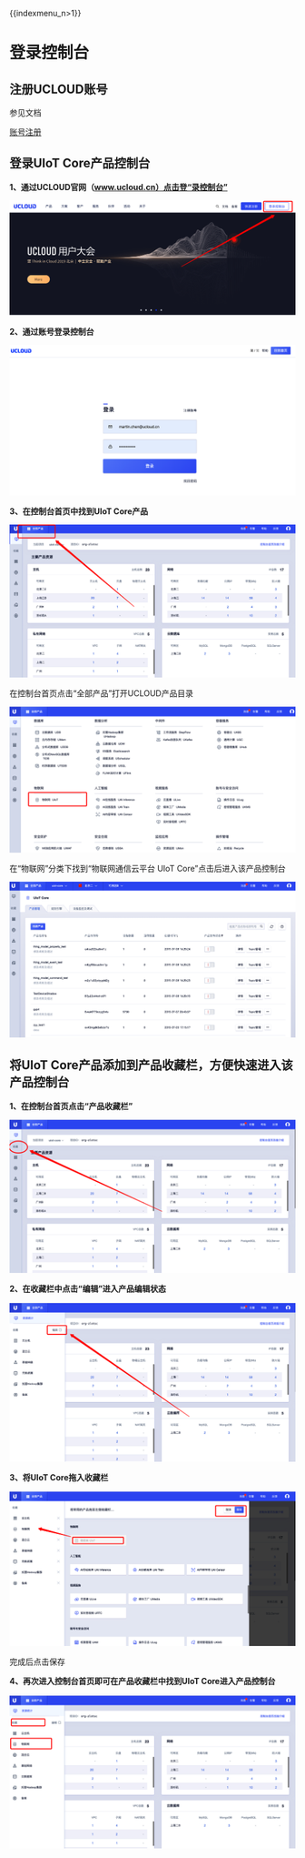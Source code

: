 

{{indexmenu_n>1}}

# 登录控制台

## 注册UCLOUD账号

参见文档 

[账号注册](https://docs.ucloud.cn/account/register/register_flow)

## 登录UIoT Core产品控制台

**1、通过UCLOUD官网（www.ucloud.cn）点击登“录控制台”**

![image-20190708161742894](../pic/image-20190708161742894.png)



**2、通过账号登录控制台**

![image-20190708162218262](../pic/image-20190708162218262.png)



**3、在控制台首页中找到UIoT Core产品**

![image-20190708162556303](../pic/image-20190708162556303.png)

在控制台首页点击“全部产品”打开UCLOUD产品目录

![image-20190708162743854](../pic/image-20190708162743854.png)

在“物联网”分类下找到“物联网通信云平台 UIoT Core”点击后进入该产品控制台

![image-20190708162951471](../pic/image-20190708162951471.png)



## 将UIoT Core产品添加到产品收藏栏，方便快速进入该产品控制台

**1、在控制台首页点击“产品收藏栏”**

![image-20190708163358670](../pic/image-20190708163358670.png)



**2、在收藏栏中点击“编辑”进入产品编辑状态**

![image-20190708163658322](../pic/image-20190708163658322.png)



**3、将UIoT Core拖入收藏栏**

![image-20190708163859445](../pic/image-20190708163859445.png)

完成后点击保存



**4、再次进入控制台首页即可在产品收藏栏中找到UIoT Core进入产品控制台**

![image-20190708164149530](../pic/image-20190708164149530.png)